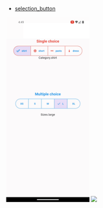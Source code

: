 



- [ selection_button ](https://github.com/AhmedTahaMohamedeen/Flutter_packages/tree/main/selection_button)

<img src="selection_button/assets/selectionButtonGif.gif" height="500em" />
<img src="selection_button/assets/selectionButton.mp4" height="500em" />
